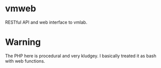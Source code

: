 # vmweb
RESTful API and web interface to vmlab.

# Warning
The PHP here is procedural and very kludgey. I basically treated it as bash with web functions.
